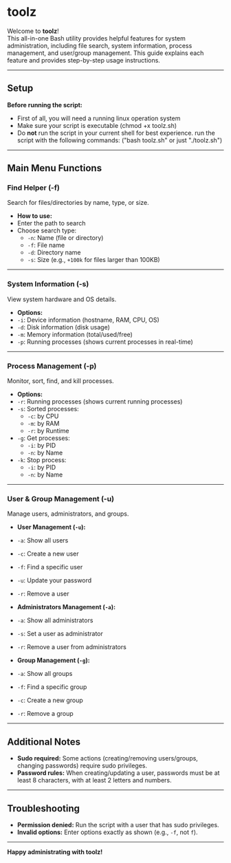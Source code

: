 # toolz

Welcome to **toolz**!  
This all-in-one Bash utility provides helpful features for system administration, including file search, system information, process management, and user/group management. This guide explains each feature and provides step-by-step usage instructions.

---

## Setup

**Before running the script:**

- First of all, you will need a running linux operation system
- Make sure your script is executable (chmod +x toolz.sh)
- Do **not** run the script in your current shell for best experience. run the script with the following commands: ("bash toolz.sh" or just "./toolz.sh")

---

## Main Menu Functions

### Find Helper (-f)

Search for files/directories by name, type, or size.

- **How to use:**
- Enter the path to search
- Choose search type:
  - `-n`: Name (file or directory)
  - `-f`: File name
  - `-d`: Directory name
  - `-s`: Size (e.g., `+100k` for files larger than 100KB)

---

### System Information (-s)

View system hardware and OS details.

- **Options:**
- `-i`: Device information (hostname, RAM, CPU, OS)
- `-d`: Disk information (disk usage)
- `-m`: Memory information (total/used/free)
- `-p`: Running processes (shows current processes in real-time)

---

### Process Management (-p)

Monitor, sort, find, and kill processes.

- **Options:**
- `-r`: Running processes (shows current running processes)
- `-s`: Sorted processes:
  - `-c`: by CPU
  - `-m`: by RAM
  - `-r`: by Runtime
- `-g`: Get processes:
  - `-i`: by PID
  - `-n`: by Name
- `-k`: Stop process:
  - `-i`: by PID
  - `-n`: by Name

---

### User & Group Management (-u)

Manage users, administrators, and groups.

- **User Management (`-u`):**
- `-a`: Show all users
- `-c`: Create a new user
- `-f`: Find a specific user
- `-u`: Update your password
- `-r`: Remove a user

- **Administrators Management (`-a`):**
- `-a`: Show all administrators
- `-s`: Set a user as administrator
- `-r`: Remove a user from administrators

- **Group Management (`-g`):**
- `-a`: Show all groups
- `-f`: Find a specific group
- `-c`: Create a new group
- `-r`: Remove a group

---

## Additional Notes

- **Sudo required:** Some actions (creating/removing users/groups, changing passwords) require sudo privileges.
- **Password rules:** When creating/updating a user, passwords must be at least 8 characters, with at least 2 letters and numbers.

---

## Troubleshooting

- **Permission denied:** Run the script with a user that has sudo privileges.
- **Invalid options:** Enter options exactly as shown (e.g., `-f`, not `f`).

---

**Happy administrating with toolz!**



